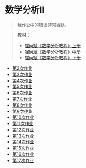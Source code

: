 # 数学分析II

> 我作业中的错误非常幽默。

> **教材**：
>
> - [崔尚斌《数学分析教程》上册](/Book/崔尚斌.++数学分析教程.1.pdf.pdf)
> - [崔尚斌《数学分析教程》中册](/Book/崔尚斌.++数学分析教程.2.pdf(1).pdf)
> - [崔尚斌《数学分析教程》下册](/Book/数学分析教程（崔尚斌）下册.pdf)


- [第2次作业](/作业/第2次%20乐绎华%2023363017.pdf)
- [第3次作业](/作业/第3次%20乐绎华%2023363017.pdf)
- [第4次作业](/作业/第4次%20乐绎华%2023363017%20.pdf)
- [第5次作业](/作业/第5次%20乐绎华%2023363017%20.pdf)
- [第6次作业](/作业/第6次%20乐绎华%2023363017%20.pdf)
- [第7次作业](/作业/第7次%20乐绎华%2023363017.pdf)
- [第8次作业](/作业/第8次%20乐绎华%2023363017.pdf)
- [第9次作业](/作业/第9次%20乐绎华%2023363017.pdf)
- [第10次作业](/作业/第10次%20乐绎华%2023363017.pdf)
- [第11次作业](/作业/第11次%20乐绎华%2023363017.pdf)
- [第12次作业](/作业/第12次%20乐绎华%2023363017.pdf)
- [第13次作业](/作业/第13次%20乐绎华%2023363017.pdf)
- [第14次作业](/作业/第14次%20乐绎华%2023363017.pdf)
- [第15次作业](/作业/第15次%20乐绎华%2023363017.pdf)
- [第16次作业](/作业/第16次%20乐绎华%2023363017.pdf)
- [第17次作业](/作业/第17次%20乐绎华%2023363017.pdf)
